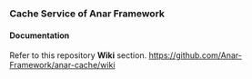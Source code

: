 ### Cache Service of Anar Framework



#### Documentation

Refer to this repository **Wiki** section.
https://github.com/Anar-Framework/anar-cache/wiki
